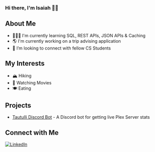 ### Hi there, I'm Isaiah 👋🏾

## About Me

- 👨🏾‍💻 I'm currently learning SQL, REST APIs, JSON APIs & Caching
- 🌎 I'm currently working on a trip advising application
- 🤝 I’m looking to connect with fellow CS Students

## My Interests
- 🏔️ Hiking
- 🍿 Watching Movies
- 🍽️ Eating

## Projects
- [Tautulli Discord Bot](https://github.com/isaiahw13/tautulli-discord-bot) - A Discord bot for getting live Plex Server stats

## Connect with Me

[![LinkedIn][linkedin-shield]][linkedin-url]

<!-- Links to my social media accounts -->

[linkedin-shield]: https://img.shields.io/badge/LinkedIn--_.svg?style=social&logo=linkedin
[linkedin-url]: https://linkedin.com/in/isaiah-white-b8315818b
